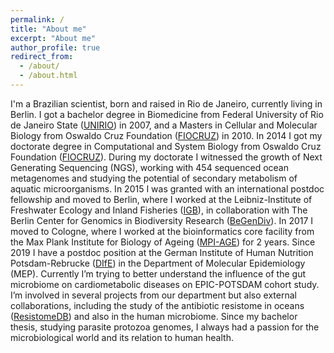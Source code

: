 ```yaml
---
permalink: /
title: "About me"
excerpt: "About me"
author_profile: true
redirect_from: 
  - /about/
  - /about.html
---
```


I'm a Brazilian scientist, born and raised in Rio de Janeiro, currently living in Berlin. I got a bachelor degree in Biomedicine from Federal University of Rio de Janeiro State ([UNIRIO](http://www.unirio.br/)) in 2007, and a Masters in Cellular and Molecular Biology from Oswaldo Cruz Foundation ([FIOCRUZ](https://portal.fiocruz.br/en)) in 2010. In 2014 I got my doctorate degree in Computational and System Biology from Oswaldo Cruz Foundation ([FIOCRUZ](https://portal.fiocruz.br/en)). During my doctorate I witnessed the growth of Next Generating Sequencing (NGS), working with 454 sequenced ocean metagenomes and studying the potential of secondary metabolism of aquatic microorganisms. In 2015 I was granted with an international postdoc fellowship and moved to Berlin, where I worked at the Leibniz-Institute of Freshwater Ecology and Inland Fisheries ([IGB](https://www.igb-berlin.de/en)), in collaboration with The Berlin Center for Genomics in Biodiversity Research ([BeGenDiv](https://begendiv.de/])). In 2017 I moved to Cologne, where I worked at the bioinformatics core facility from the Max Plank Institute for Biology of Ageing ([MPI-AGE](https://www.age.mpg.de/)) for 2 years. Since 2019 I have a postdoc position at the German Institute of Human Nutrition Potsdam-Rebrucke ([DIfE](http://www.dife.de/)) in the Department of Molecular Epidemiology (MEP). Currently I’m trying to better understand the influence of the gut microbiome on cardiometabolic diseases on EPIC-POTSDAM cohort study. I’m involved in several projects from our department but also external collaborations, including the study of the antibiotic resistome in oceans ([ResistomeDB](https://resistomedb.com/)) and also in the human microbiome. Since my bachelor thesis, studying parasite protozoa genomes, I always had a passion for the microbiological world and its relation to human health. 
